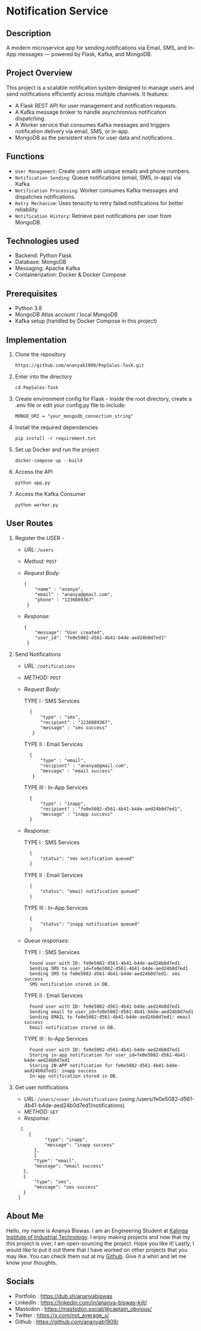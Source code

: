# Notification Service 

## Description

A modern microservice app for sending notifications via Email, SMS, and In-App messages — powered by Flask, Kafka, and MongoDB.

## Project Overview

This project is a scalable notification system designed to manage users and send notifications efficiently across multiple channels. It features:
  - A Flask REST API for user management and notification requests.
  - A Kafka message broker to handle asynchronous notification dispatching.
  - A Worker service that consumes Kafka messages and triggers notification delivery via email, SMS, or in-app.
  - MongoDB as the persistent store for user data and notifications.

## Functions

  - `User Management`: Create users with unique emails and phone numbers.
  - `Notification Sending`: Queue notifications (email, SMS, in-app) via Kafka.
  - `Notification Processing`: Worker consumes Kafka messages and dispatches notifications.
  - `Retry Mechanism`: Uses tenacity to retry failed notifications for better reliability.
  - `Notification History`: Retrieve past notifications per user from MongoDB.

## Technologies used

  - Backend: Python Flask 
  - Database: MongoDB 
  - Messaging: Apache Kafka 
  - Containerization: Docker & Docker Compose

## Prerequisites

  - Python 3.8
  - MongoDB Atlas account / local MongoDB
  - Kafka setup (handled by Docker Compose in this project)

## Implementation

1. Clone the repository
   ```
   https://github.com/ananyab1909/PepSales-Task.git
   ```

2. Enter into the directory
   ```
   cd PepSales-Task
   ```

3. Create environment config for Flask - Inside the root directory, create a .env file or edit your config.py file to include:
    ```
    MONGO_URI = "your_mongodb_connection_string"
    ```
    
4. Install the required dependencies 
    ```
    pip install -r requirement.txt
    ```
    
5. Set up Docker and run the project
   ```
   docker-compose up --build
   ```

6. Access the API
     ```
     python app.py
     ```

7. Access the Kafka Consumer
     ```
     python worker.py
     ```

## User Routes

1. Register the USER -
   
   - *URL:* `/users`
   - *Method:* `POST`
   - *Request Body:*
   
     ```
     {
         "name" : "ananya",
         "email" : "ananya@gmail.com",
         "phone" : "1236889367" 
      }
     ```
   - *Response:*
     ```
     {
         "message": "User created",
         "user_id": "fe0e5082-d561-4b41-b4de-aed24b0d7ed1"
      }
     ```

3. Send Notifications

   - *URL:* `/notifications`
   - *METHOD:* `POST`
   - *Request Body:*
   
     TYPE I : SMS Services
     ```
       {
           "type" : "sms",
           "recipient" : "1236889367",
           "message" : "sms success" 
        }
     ```
     
     TYPE II : Email Services
     ```
       {
           "type" : "email",
           "recipient" : "ananya@gmail.com",
           "message" : "email success" 
        }
     ```
     TYPE III : In-App Services
      ```
        {
            "type" : "inapp",
            "recipient" : "fe0e5082-d561-4b41-b4de-aed24b0d7ed1",
            "message" : "inapp success" 
        }
      ```

    - *Response:*
    
      TYPE I : SMS Services
      ```
        {
            "status": "sms notification queued"
        }
      ```
      
      TYPE II : Email Services
      ```
        {
            "status": "email notification queued"
        }
      ```
    
      TYPE III : In-App Services
      ```
        {
            "status": "inapp notification queued"
        }
      ```
  
    - *Queue responses:*
    
      TYPE I : SMS Services
      ```
        Found user with ID: fe0e5082-d561-4b41-b4de-aed24b0d7ed1
        Sending SMS to user_id=fe0e5082-d561-4b41-b4de-aed24b0d7ed1
        Sending SMS to fe0e5082-d561-4b41-b4de-aed24b0d7ed1: sms success
        SMS notification stored in DB.
      ```
  
      TYPE II : Email Services
      ```
        Found user with ID: fe0e5082-d561-4b41-b4de-aed24b0d7ed1
        Sending email to user_id=fe0e5082-d561-4b41-b4de-aed24b0d7ed1
        Sending EMAIL to fe0e5082-d561-4b41-b4de-aed24b0d7ed1: email success     
        Email notification stored in DB.
      ```
    
      TYPE III : In-App Services
      ```
        Found user with ID: fe0e5082-d561-4b41-b4de-aed24b0d7ed1
        Storing in-app notification for user_id=fe0e5082-d561-4b41-b4de-aed24b0d7ed1
        Storing IN-APP notification for fe0e5082-d561-4b41-b4de-aed24b0d7ed1: inapp success
        In-app notification stored in DB.
      ```
      
  4. Get user notifications
     
     - *URL:* `/users/<user_id>/notifications` (using /users/fe0e5082-d561-4b41-b4de-aed24b0d7ed1/notifications)
     - *METHOD:* `GET`
     - *Response:*
     ```
       [
      	  {
        		"type": "inapp",
        		"message": "inapp success"
        	},
        	{
      		"type": "email",
      		"message": "email success"
      	},
      	{
      		"type": "sms",
      		"message": "sms success"
      	}
      ]
     ```
## About Me

Hello, my name is Ananya Biswas. I am an Engineering Student at [Kalinga Institute of Industrial Technology](https://kiit.ac.in/). I enjoy making projects and now that my this project is over, I am open-sourcing the project. Hope you like it! Lastly, I would like to put it out there that I have worked on other projects that you may like. You can check them out at my [Github](https://github.com/ananyab1909/). Give it a whirl and let me know your thoughts.

## Socials
  - Portfolio : https://dub.sh/ananyabiswas
  - LinkedIn : https://linkedin.com/in/ananya-biswas-kiit/
  - Mastodon : https://mastodon.social/@captain_obvious/
  - Twitter : https://x.com/not_average_x/
  - Github : https://github.com/ananyab1909/
